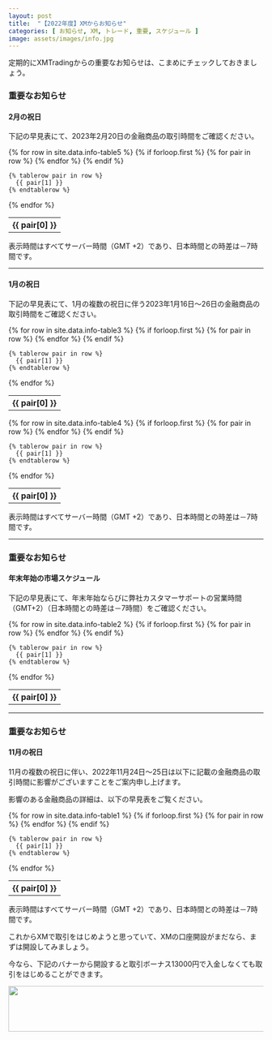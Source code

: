 ```yaml
---
layout: post
title:  "【2022年度】XMからお知らせ"
categories: [ お知らせ, XM, トレード, 重要, スケジュール ]
image: assets/images/info.jpg
---
```


定期的にXMTradingからの重要なお知らせは、こまめにチェックしておきましょう。

### 重要なお知らせ

#### 2月の祝日

下記の早見表にて、2023年2月20日の金融商品の取引時間をご確認ください。

<table>
  {% for row in site.data.info-table5 %}
    {% if forloop.first %}
    <tr>
      {% for pair in row %}
        <th>{{ pair[0] }}</th>
      {% endfor %}
    </tr>
    {% endif %}

    {% tablerow pair in row %}
      {{ pair[1] }}
    {% endtablerow %}
  {% endfor %}
</table>

表示時間はすべてサーバー時間（GMT +2）であり、日本時間との時差は－7時間です。

<hr>

#### 1月の祝日


下記の早見表にて、1月の複数の祝日に伴う2023年1月16日～26日の金融商品の取引時間をご確認ください。

<table>
  {% for row in site.data.info-table3 %}
    {% if forloop.first %}
    <tr>
      {% for pair in row %}
        <th>{{ pair[0] }}</th>
      {% endfor %}
    </tr>
    {% endif %}

    {% tablerow pair in row %}
      {{ pair[1] }}
    {% endtablerow %}
  {% endfor %}
</table>

<table>
  {% for row in site.data.info-table4 %}
    {% if forloop.first %}
    <tr>
      {% for pair in row %}
        <th>{{ pair[0] }}</th>
      {% endfor %}
    </tr>
    {% endif %}

    {% tablerow pair in row %}
      {{ pair[1] }}
    {% endtablerow %}
  {% endfor %}
</table>

表示時間はすべてサーバー時間（GMT +2）であり、日本時間との時差は－7時間です。

<hr>

### 重要なお知らせ


#### 年末年始の市場スケジュール


下記の早見表にて、年末年始ならびに弊社カスタマーサポートの営業時間（GMT+2）（日本時間との時差は－7時間）をご確認ください。

<table>
  {% for row in site.data.info-table2 %}
    {% if forloop.first %}
    <tr>
      {% for pair in row %}
        <th>{{ pair[0] }}</th>
      {% endfor %}
    </tr>
    {% endif %}

    {% tablerow pair in row %}
      {{ pair[1] }}
    {% endtablerow %}
  {% endfor %}
</table>


<hr>

### 重要なお知らせ


#### 11月の祝日

11月の複数の祝日に伴い、2022年11月24日～25日は以下に記載の金融商品の取引時間に影響がございますことをご案内申し上げます。

影響のある金融商品の詳細は、以下の早見表をご覧ください。

<table>
  {% for row in site.data.info-table1 %}
    {% if forloop.first %}
    <tr>
      {% for pair in row %}
        <th>{{ pair[0] }}</th>
      {% endfor %}
    </tr>
    {% endif %}

    {% tablerow pair in row %}
      {{ pair[1] }}
    {% endtablerow %}
  {% endfor %}
</table>

表示時間はすべてサーバー時間（GMT +2）であり、日本時間との時差は－7時間です。


これからXMで取引をはじめようと思っていて、XMの口座開設がまだなら、まずは開設してみましょう。

今なら、下記のバナーから開設すると取引ボーナス13000円で入金しなくても取引をはじめることができます。

<a href="https://clicks.affstrack.com/c?m=7952&c=550036" referrerpolicy="no-referrer-when-downgrade"><img src="https://ads.affstrack.com/i/7952?c=550036" width="728" height="90" referrerpolicy="no-referrer-when-downgrade"/></a>